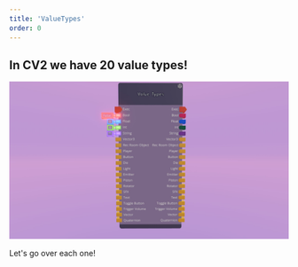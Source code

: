 ```yaml
---
title: 'ValueTypes'
order: 0
---
```


## In CV2 we have 20 value types!
![](https://github.com/Alexa-RR/RecRoomCV2-Docs/blob/master/content/gettingstarted/Images/ValueTypes.jpg?raw=true)

Let's go over each one!
